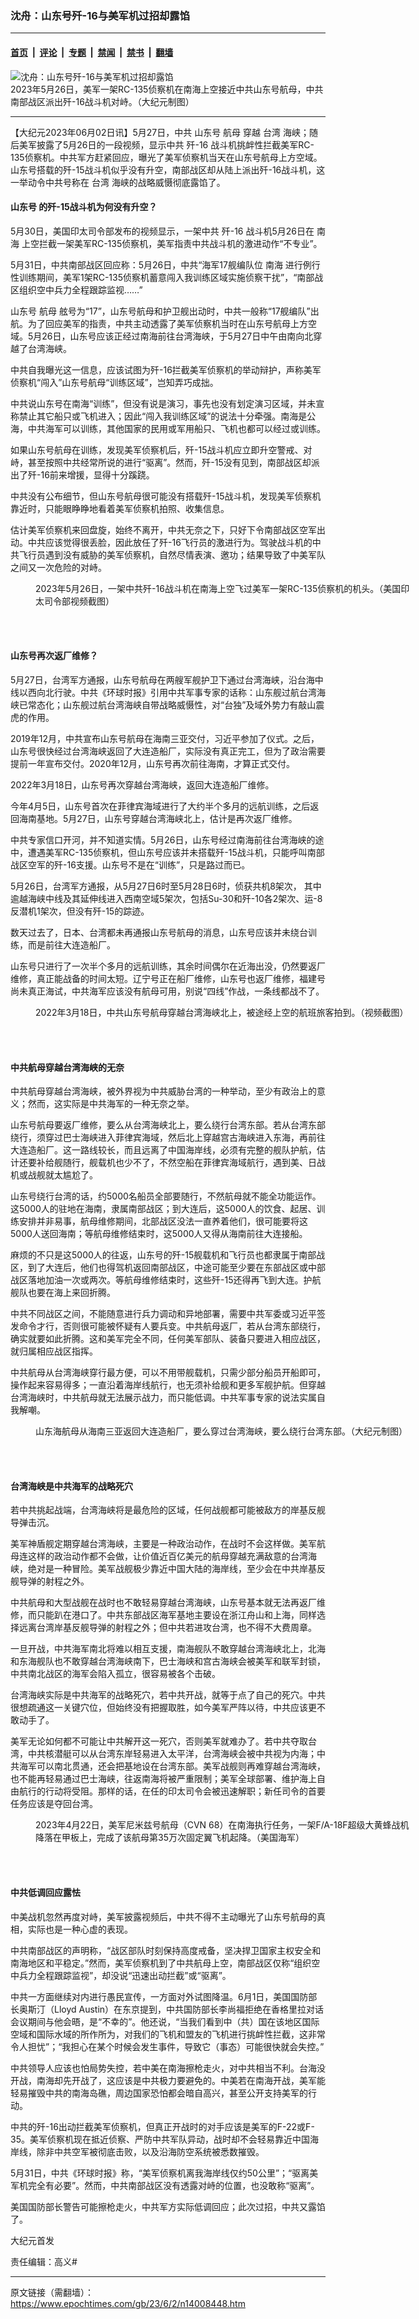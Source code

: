 ### 沈舟：山东号歼-16与美军机过招却露馅

---

#### [首页](../../../..?n14008448) &nbsp;|&nbsp; [评论](../../../../../epoch-comment?n14008448) &nbsp;|&nbsp; [专题](../../../../../epoch-special?n14008448) &nbsp;|&nbsp; [禁闻](../../../../../epoch-news?n14008448) &nbsp;|&nbsp; [禁书](../../../../../books?n14008448) &nbsp;|&nbsp; [翻墙](https://github.com/gfw-breaker/nogfw/blob/master/README.md?n14008448)


<div><img alt="沈舟：山东号歼-16与美军机过招却露馅" class="attachment-djy_600_400 size-djy_600_400 wp-post-image" src="https://i.epochtimes.com/assets/uploads/2023/06/id14008459-J-16-Shandong-Carrier-vs-RC-135-map_20230526_3-600x400.jpg"/>
<div class="caption">
 2023年5月26日，美军一架RC-135侦察机在南海上空接近中共山东号航母，中共南部战区派出歼-16战斗机对峙。（大纪元制图）
</div></div><hr/><div class="post_content" id="artbody" itemprop="articleBody">
 <!-- article content begin -->
 <p>
  【大纪元2023年06月02日讯】5月27日，中共
  <ok href="https://www.epochtimes.com/gb/tag/%E5%B1%B1%E4%B8%9C%E5%8F%B7.html">
   山东号
  </ok>
  <ok href="https://www.epochtimes.com/gb/tag/%E8%88%AA%E6%AF%8D.html">
   航母
  </ok>
  穿越
  <ok href="https://www.epochtimes.com/gb/tag/%E5%8F%B0%E6%B9%BE.html">
   台湾
  </ok>
  海峡；随后美军披露了5月26日的一段视频，显示中共
  <ok href="https://www.epochtimes.com/gb/tag/%E6%AD%BC-16.html">
   歼-16
  </ok>
  战斗机挑衅性拦截美军RC-135侦察机。中共军方赶紧回应，曝光了美军侦察机当天在山东号航母上方空域。山东号搭载的歼-15战斗机似乎没有升空，南部战区却从陆上派出歼-16战斗机，这一举动令中共号称在
  <ok href="https://www.epochtimes.com/gb/tag/%E5%8F%B0%E6%B9%BE.html">
   台湾
  </ok>
  海峡的战略威慑彻底露馅了。
 </p>
 <h4>
  <ok href="https://www.epochtimes.com/gb/tag/%E5%B1%B1%E4%B8%9C%E5%8F%B7.html">
   山东号
  </ok>
  的歼-15战斗机为何没有升空？
 </h4>
 <p>
  5月30日，美国印太司令部发布的视频显示，一架中共
  <ok href="https://www.epochtimes.com/gb/tag/%E6%AD%BC-16.html">
   歼-16
  </ok>
  战斗机5月26日在
  <ok href="https://www.epochtimes.com/gb/tag/%E5%8D%97%E6%B5%B7.html">
   南海
  </ok>
  上空拦截一架美军RC-135侦察机，美军指责中共战斗机的激进动作“不专业”。
 </p>
 <p>
  5月31日，中共南部战区回应称：5月26日，中共“海军17舰编队位
  <ok href="https://www.epochtimes.com/gb/tag/%E5%8D%97%E6%B5%B7.html">
   南海
  </ok>
  进行例行性训练期间，美军1架RC-135侦察机蓄意闯入我训练区域实施侦察干扰”，“南部战区组织空中兵力全程跟踪监视……”
 </p>
 <p>
  山东号
  <ok href="https://www.epochtimes.com/gb/tag/%E8%88%AA%E6%AF%8D.html">
   航母
  </ok>
  舷号为“17”，山东号航母和护卫舰出动时，中共一般称“17舰编队”出航。为了回应美军的指责，中共主动透露了美军侦察机当时在山东号航母上方空域。5月26日，山东号应该正经过南海前往台湾海峡，于5月27日中午由南向北穿越了台湾海峡。
 </p>
 <p>
  中共自我曝光这一信息，应该试图为歼-16拦截美军侦察机的举动辩护，声称美军侦察机“闯入”山东号航母“训练区域”，岂知弄巧成拙。
 </p>
 <p>
  中共说山东号在南海“训练”，但没有说是演习，事先也没有划定演习区域，并未宣称禁止其它船只或飞机进入；因此“闯入我训练区域”的说法十分牵强。南海是公海，中共海军可以训练，其他国家的民用或军用船只、飞机也都可以经过或训练。
 </p>
 <p>
  如果山东号航母在训练，发现美军侦察机后，歼-15战斗机应立即升空警戒、对峙，甚至按照中共经常所说的进行“驱离”。然而，歼-15没有见到，南部战区却派出了歼-16前来增援，显得十分蹊跷。
 </p>
 <p>
  中共没有公布细节，但山东号航母很可能没有搭载歼-15战斗机，发现美军侦察机靠近时，只能眼睁睁地看着美军侦察机拍照、收集信息。
 </p>
 <p>
  估计美军侦察机来回盘旋，始终不离开，中共无奈之下，只好下令南部战区空军出动。中共应该觉得很丢脸，因此放任了歼-16飞行员的激进行为。驾驶战斗机的中共飞行员遇到没有威胁的美军侦察机，自然尽情表演、邀功；结果导致了中美军队之间又一次危险的对峙。
 </p>
 <figure aria-describedby="caption-attachment-14008460" class="wp-caption aligncenter" id="attachment_14008460" style="width: 600px">
  <ok href="https://i.epochtimes.com/assets/uploads/2023/06/id14008460-J-16-vs-RC-135_20230526.jpg" target="_blank">
   <img alt="" class="size-large wp-image-14008460" src="https://i.epochtimes.com/assets/uploads/2023/06/id14008460-J-16-vs-RC-135_20230526-600x404.jpg"/>
  </ok>
  <br/><figcaption class="wp-caption-text" id="caption-attachment-14008460">
   2023年5月26日，一架中共歼-16战斗机在南海上空飞过美军一架RC-135侦察机的机头。（美国印太司令部视频截图）
  </figcaption><br/>
 </figure><br/>
 <h4>
  山东号再次返厂维修？
 </h4>
 <p>
  5月27日，台湾军方通报，山东号航母在两艘军舰护卫下通过台湾海峡，沿台海中线以西向北行驶。中共《环球时报》引用中共军事专家的话称：山东舰过航台湾海峡已常态化；山东舰过航台湾海峡自带战略威慑性，对“台独”及域外势力有敲山震虎的作用。
 </p>
 <p>
  2019年12月，中共宣布山东号航母在海南三亚交付，习近平参加了仪式。之后，山东号很快经过台湾海峡返回了大连造船厂，实际没有真正完工，但为了政治需要提前一年宣布交付。2020年12月，山东号再次前往海南，才算正式交付。
 </p>
 <p>
  2022年3月18日，山东号再次穿越台湾海峡，返回大连造船厂维修。
 </p>
 <p>
  今年4月5日，山东号首次在菲律宾海域进行了大约半个多月的远航训练，之后返回海南基地。5月27日，山东号穿越台湾海峡北上，估计是再次返厂维修。
 </p>
 <p>
  中共专家信口开河，并不知道实情。5月26日，山东号经过南海前往台湾海峡的途中，遭遇美军RC-135侦察机，但山东号应该并未搭载歼-15战斗机，只能呼叫南部战区空军的歼-16支援。山东号不是在“训练”，只是路过而已。
 </p>
 <p>
  5月26日，台湾军方通报，从5月27日6时至5月28日6时，侦获共机8架次， 其中逾越海峡中线及其延伸线进入西南空域5架次，包括Su-30和歼-10各2架次、运-8反潜机1架次，但没有歼-15的踪迹。
 </p>
 <p>
  数天过去了，日本、台湾都未再通报山东号航母的消息，山东号应该并未绕台训练，而是前往大连造船厂。
 </p>
 <p>
  山东号只进行了一次半个多月的远航训练，其余时间偶尔在近海出没，仍然要返厂维修，真正能战备的时间太短。辽宁号正在船厂维修，山东号也返厂维修，福建号尚未真正海试，中共海军应该没有航母可用，别说“四线”作战，一条线都战不了。
 </p>
 <figure aria-describedby="caption-attachment-13669114" class="wp-caption aligncenter" id="attachment_13669114" style="width: 600px">
  <ok href="https://i.epochtimes.com/assets/uploads/2022/03/id13669114-ShanDong-Carrier_20220318_cut.jpg" target="_blank">
   <img alt="" class="size-large wp-image-13669114" src="https://i.epochtimes.com/assets/uploads/2022/03/id13669114-ShanDong-Carrier_20220318_cut-600x393.jpg"/>
  </ok>
  <br/><figcaption class="wp-caption-text" id="caption-attachment-13669114">
   2022年3月18日，中共山东号航母穿越台湾海峡北上，被途经上空的航班旅客拍到。（视频截图）
  </figcaption><br/>
 </figure><br/>
 <h4>
  中共航母穿越台湾海峡的无奈
 </h4>
 <p>
  中共航母穿越台湾海峡，被外界视为中共威胁台湾的一种举动，至少有政治上的意义；然而，这实际是中共海军的一种无奈之举。
 </p>
 <p>
  山东号航母要返厂维修，要么从台湾海峡北上，要么绕行台湾东部。若从台湾东部绕行，须穿过巴士海峡进入菲律宾海域，然后北上穿越宫古海峡进入东海，再前往大连造船厂。这一路线较长，而且远离了中国海岸线，必须有完整的舰队护航，估计还要补给舰随行，舰载机也少不了，不然空船在菲律宾海域航行，遇到美、日战机或战舰就太尴尬了。
 </p>
 <p>
  山东号绕行台湾的话，约5000名船员全部要随行，不然航母就不能全功能运作。这5000人的驻地在海南，隶属南部战区；到大连后，这5000人的饮食、起居、训练安排并非易事，航母维修期间，北部战区没法一直养着他们，很可能要将这5000人送回海南；等航母维修结束时，这5000人又得从海南前往大连接船。
 </p>
 <p>
  麻烦的不只是这5000人的往返，山东号的歼-15舰载机和飞行员也都隶属于南部战区，到了大连后，他们也得驾机返回南部战区，中途可能至少要在东部战区或中部战区落地加油一次或两次。等航母维修结束时，这些歼-15还得再飞到大连。护航舰队也要在海上来回折腾。
 </p>
 <p>
  中共不同战区之间，不能随意进行兵力调动和异地部署，需要中共军委或习近平签发命令才行，否则很可能被怀疑有人要兵变。中共航母返厂，若从台湾东部绕行，确实就要如此折腾。这和美军完全不同，任何美军部队、装备只要进入相应战区，就归属相应战区指挥。
 </p>
 <p>
  中共航母从台湾海峡穿行最方便，可以不用带舰载机，只需少部分船员开船即可，操作起来容易得多；一直沿着海岸线航行，也无须补给舰和更多军舰护航。但穿越台湾海峡时，中共航母就无法展示战力，而只能低调。中共军事专家的说法实属自我解嘲。
 </p>
 <figure aria-describedby="caption-attachment-14008463" class="wp-caption aligncenter" id="attachment_14008463" style="width: 600px">
  <ok href="https://i.epochtimes.com/assets/uploads/2023/06/id14008463-CCP-carrier-Taiwan-strait_20230601.jpg" target="_blank">
   <img alt="" class="size-large wp-image-14008463" src="https://i.epochtimes.com/assets/uploads/2023/06/id14008463-CCP-carrier-Taiwan-strait_20230601-600x407.jpg"/>
  </ok>
  <br/><figcaption class="wp-caption-text" id="caption-attachment-14008463">
   山东海航母从海南三亚返回大连造船厂，要么穿过台湾海峡，要么绕行台湾东部。（大纪元制图）
  </figcaption><br/>
 </figure><br/>
 <h4>
  台湾海峡是中共海军的战略死穴
 </h4>
 <p>
  若中共挑起战端，台湾海峡将是最危险的区域，任何战舰都可能被敌方的岸基反舰导弹击沉。
 </p>
 <p>
  美军神盾舰定期穿越台湾海峡，主要是一种政治动作，在战时不会这样做。美军航母连这样的政治动作都不会做，让价值近百亿美元的航母穿越充满敌意的台湾海峡，绝对是一种冒险。美军战舰极少靠近中国大陆的海岸线，至少会在中共岸基反舰导弹的射程之外。
 </p>
 <p>
  中共航母和大型战舰在战时也不敢轻易穿越台湾海峡，山东号基本就无法再返厂维修，而只能趴在港口了。中共东部战区海军基地主要设在浙江舟山和上海，同样选择远离台湾岸基反舰导弹的射程之外；但中共若进攻台湾，也不得不大费周章。
 </p>
 <p>
  一旦开战，中共海军南北将难以相互支援，南海舰队不敢穿越台湾海峡北上，北海和东海舰队也不敢穿越台湾海峡南下，巴士海峡和宫古海峡会被美军和联军封锁，中共南北战区的海军会陷入孤立，很容易被各个击破。
 </p>
 <p>
  台湾海峡实际是中共海军的战略死穴，若中共开战，就等于点了自己的死穴。中共很想疏通这一关键穴位，但始终没有把握取胜，如今美军严阵以待，中共应该更不敢动手了。
 </p>
 <p>
  美军无论如何都不可能让中共解开这一死穴，否则美军就难办了。若中共夺取台湾，中共核潜艇可以从台湾东岸轻易进入太平洋，台湾海峡会被中共视为内海；中共海军可以南北贯通，还会把基地设在台湾东部。美军战舰则再难穿越台湾海峡，也不能再轻易通过巴士海峡，往返南海将被严重限制；美军全球部署、维护海上自由航行的行动将受阻。那样的话，在任的印太司令会被迅速解职；新任司令的首要任务应该是夺回台湾。
 </p>
 <figure aria-describedby="caption-attachment-14008467" class="wp-caption aligncenter" id="attachment_14008467" style="width: 600px">
  <ok href="https://i.epochtimes.com/assets/uploads/2023/06/id14008467-230422-N-XK462-1290.jpg" target="_blank">
   <img alt="" class="size-large wp-image-14008467" src="https://i.epochtimes.com/assets/uploads/2023/06/id14008467-230422-N-XK462-1290-600x480.jpg"/>
  </ok>
  <br/><figcaption class="wp-caption-text" id="caption-attachment-14008467">
   2023年4月22日，美军尼米兹号航母（CVN 68）在南海执行任务，一架F/A-18F超级大黄蜂战机降落在甲板上，完成了该航母第35万次固定翼飞机起降。（美国海军）
  </figcaption><br/>
 </figure><br/>
 <h4>
  中共低调回应露怯
 </h4>
 <p>
  中美战机忽然再度对峙，美军披露视频后，中共不得不主动曝光了山东号航母的真相，实际也是一种心虚的表现。
 </p>
 <p>
  中共南部战区的声明称，“战区部队时刻保持高度戒备，坚决捍卫国家主权安全和南海地区和平稳定。”然而，美军侦察机到了中共航母上空，南部战区仅称“组织空中兵力全程跟踪监视”，却没说“迅速出动拦截”或“驱离”。
 </p>
 <p>
  中共一方面继续对内进行愚民宣传，一方面对外试图降温。6月1日，美国国防部长奥斯汀（Lloyd Austin）在东京提到，中共国防部长李尚福拒绝在香格里拉对话会议期间与他会晤，是“不幸的”。他还说，“当我们看到中（共）国在该地区国际空域和国际水域的所作所为，对我们的飞机和盟友的飞机进行挑衅性拦截，这非常令人担忧”；“我担心在某个时候会发生事件，导致它（事态）可能很快就会失控。”
 </p>
 <p>
  中共领导人应该也怕局势失控，若中美在南海擦枪走火，对中共相当不利。台海没开战，南海却先开战了，这应该是中共极力要避免的。中美若在南海开战，美军能轻易摧毁中共的南海岛礁，周边国家恐怕都会暗自高兴，甚至公开支持美军的行动。
 </p>
 <p>
  中共的歼-16出动拦截美军侦察机，但真正开战时的对手应该是美军的F-22或F-35。美军侦察机现在抵近侦察、严防中共军队异动，战时却不会轻易靠近中国海岸线，除非中共空军被彻底击败，以及沿海防空系统被悉数摧毁。
 </p>
 <p>
  5月31日，中共《环球时报》称，“美军侦察机离我海岸线仅约50公里”；“驱离美军机完全有必要”。然而，中共南部战区没有透露对峙的位置，也没敢称“驱离”。
 </p>
 <p>
  美国国防部长警告可能擦枪走火，中共军方实际低调回应；此次过招，中共又露馅了。
 </p>
 <p>
  大纪元首发
 </p>
 <p>
  责任编辑：高义#
 </p>
 <!-- article content end -->
 <div id="below_article_ad">
 </div>
</div>


---

原文链接（需翻墙）：https://www.epochtimes.com/gb/23/6/2/n14008448.htm